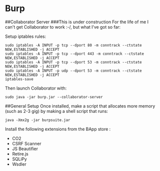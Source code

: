 # Burp
 
##Collaborator Server
###This is under construction
For the life of me I can't get Collaborator to work :-/, but what I've got so far:

Setup iptables rules:


    sudo iptables -A INPUT -p tcp --dport 80 -m conntrack --ctstate NEW,ESTABLISHED -j ACCEPT
    sudo iptables -A INPUT -p tcp --dport 443 -m conntrack --ctstate NEW,ESTABLISHED -j ACCEPT
    sudo iptables -A INPUT -p tcp --dport 53 -m conntrack --ctstate NEW,ESTABLISHED -j ACCEPT
    sudo iptables -A INPUT -p udp --dport 53 -m conntrack --ctstate NEW,ESTABLISHED -j ACCEPT
	iptables-save

	
Then launch Collaborator with:

    sudo java -jar burp.jar --collaborator-server

##General Setup
Once installed, make a script that allocates more memory (such as 2-3 gig) by making a shell script that runs:
 
    java -Xmx2g -jar burpsuite.jar
 
Install the following extensions from the BApp store :

* CO2
* CSRF Scanner
* JS Beautifier
* Retire.js
* SQLiPy
* Wsdler

